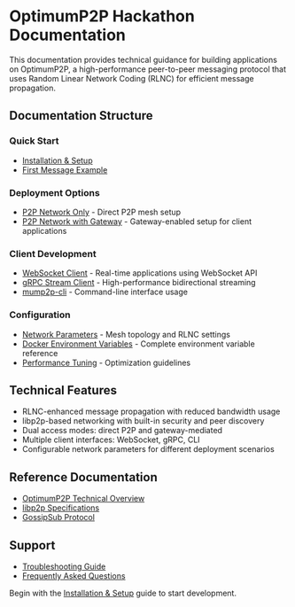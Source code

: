 # OptimumP2P Hackathon Documentation

This documentation provides technical guidance for building applications on OptimumP2P, a high-performance peer-to-peer messaging protocol that uses Random Linear Network Coding (RLNC) for efficient message propagation.

## Documentation Structure

### Quick Start
- [Installation & Setup](./quick-start/installation.md)
- [First Message Example](./quick-start/first-message.md)

### Deployment Options
- [P2P Network Only](./deployment/p2p-only.md) - Direct P2P mesh setup
- [P2P Network with Gateway](./deployment/p2p-with-gateway.md) - Gateway-enabled setup for client applications

### Client Development
- [WebSocket Client](./clients/websocket.md) - Real-time applications using WebSocket API
- [gRPC Stream Client](./clients/grpc.md) - High-performance bidirectional streaming
- [mump2p-cli](./clients/cli.md) - Command-line interface usage

### Configuration
- [Network Parameters](./configuration/network-params.md) - Mesh topology and RLNC settings
- [Docker Environment Variables](./configuration/docker-vars.md) - Complete environment variable reference
- [Performance Tuning](./configuration/tuning.md) - Optimization guidelines

## Technical Features

- RLNC-enhanced message propagation with reduced bandwidth usage
- libp2p-based networking with built-in security and peer discovery
- Dual access modes: direct P2P and gateway-mediated
- Multiple client interfaces: WebSocket, gRPC, CLI
- Configurable network parameters for different deployment scenarios

## Reference Documentation

- [OptimumP2P Technical Overview](../learn/overview/p2p.md)
- [libp2p Specifications](https://github.com/libp2p/specs)
- [GossipSub Protocol](https://github.com/libp2p/specs/blob/master/pubsub/gossipsub/README.md)


## Support

- [Troubleshooting Guide](./troubleshooting.md)
- [Frequently Asked Questions](./faq.md)

Begin with the [Installation & Setup](./quick-start/installation.md) guide to start development. 